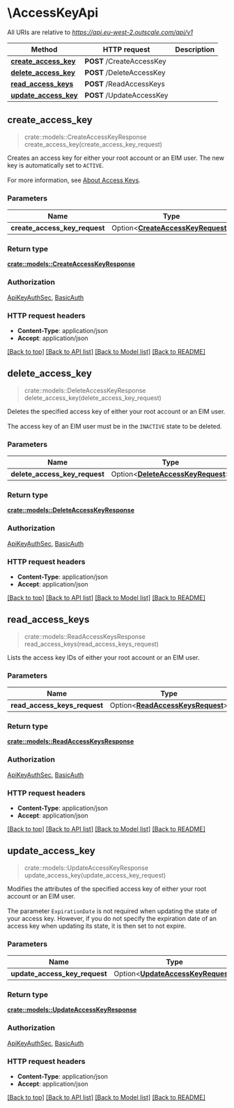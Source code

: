 # \AccessKeyApi

All URIs are relative to *https://api.eu-west-2.outscale.com/api/v1*

Method | HTTP request | Description
------------- | ------------- | -------------
[**create_access_key**](AccessKeyApi.md#create_access_key) | **POST** /CreateAccessKey | 
[**delete_access_key**](AccessKeyApi.md#delete_access_key) | **POST** /DeleteAccessKey | 
[**read_access_keys**](AccessKeyApi.md#read_access_keys) | **POST** /ReadAccessKeys | 
[**update_access_key**](AccessKeyApi.md#update_access_key) | **POST** /UpdateAccessKey | 



## create_access_key

> crate::models::CreateAccessKeyResponse create_access_key(create_access_key_request)


Creates an access key for either your root account or an EIM user. The new key is automatically set to `ACTIVE`.<br /><br /> For more information, see [About Access Keys](https://docs.outscale.com/en/userguide/About-Access-Keys.html).

### Parameters


Name | Type | Description  | Required | Notes
------------- | ------------- | ------------- | ------------- | -------------
**create_access_key_request** | Option<[**CreateAccessKeyRequest**](CreateAccessKeyRequest.md)> |  |  |

### Return type

[**crate::models::CreateAccessKeyResponse**](CreateAccessKeyResponse.md)

### Authorization

[ApiKeyAuthSec](../README.md#ApiKeyAuthSec), [BasicAuth](../README.md#BasicAuth)

### HTTP request headers

- **Content-Type**: application/json
- **Accept**: application/json

[[Back to top]](#) [[Back to API list]](../README.md#documentation-for-api-endpoints) [[Back to Model list]](../README.md#documentation-for-models) [[Back to README]](../README.md)


## delete_access_key

> crate::models::DeleteAccessKeyResponse delete_access_key(delete_access_key_request)


Deletes the specified access key of either your root account or an EIM user.<br /><br /> The access key of an EIM user must be in the `INACTIVE` state to be deleted.

### Parameters


Name | Type | Description  | Required | Notes
------------- | ------------- | ------------- | ------------- | -------------
**delete_access_key_request** | Option<[**DeleteAccessKeyRequest**](DeleteAccessKeyRequest.md)> |  |  |

### Return type

[**crate::models::DeleteAccessKeyResponse**](DeleteAccessKeyResponse.md)

### Authorization

[ApiKeyAuthSec](../README.md#ApiKeyAuthSec), [BasicAuth](../README.md#BasicAuth)

### HTTP request headers

- **Content-Type**: application/json
- **Accept**: application/json

[[Back to top]](#) [[Back to API list]](../README.md#documentation-for-api-endpoints) [[Back to Model list]](../README.md#documentation-for-models) [[Back to README]](../README.md)


## read_access_keys

> crate::models::ReadAccessKeysResponse read_access_keys(read_access_keys_request)


Lists the access key IDs of either your root account or an EIM user.

### Parameters


Name | Type | Description  | Required | Notes
------------- | ------------- | ------------- | ------------- | -------------
**read_access_keys_request** | Option<[**ReadAccessKeysRequest**](ReadAccessKeysRequest.md)> |  |  |

### Return type

[**crate::models::ReadAccessKeysResponse**](ReadAccessKeysResponse.md)

### Authorization

[ApiKeyAuthSec](../README.md#ApiKeyAuthSec), [BasicAuth](../README.md#BasicAuth)

### HTTP request headers

- **Content-Type**: application/json
- **Accept**: application/json

[[Back to top]](#) [[Back to API list]](../README.md#documentation-for-api-endpoints) [[Back to Model list]](../README.md#documentation-for-models) [[Back to README]](../README.md)


## update_access_key

> crate::models::UpdateAccessKeyResponse update_access_key(update_access_key_request)


Modifies the attributes of the specified access key of either your root account or an EIM user.<br /><br /> The parameter `ExpirationDate` is not required when updating the state of your access key. However, if you do not specify the expiration date of an access key when updating its state, it is then set to not expire.

### Parameters


Name | Type | Description  | Required | Notes
------------- | ------------- | ------------- | ------------- | -------------
**update_access_key_request** | Option<[**UpdateAccessKeyRequest**](UpdateAccessKeyRequest.md)> |  |  |

### Return type

[**crate::models::UpdateAccessKeyResponse**](UpdateAccessKeyResponse.md)

### Authorization

[ApiKeyAuthSec](../README.md#ApiKeyAuthSec), [BasicAuth](../README.md#BasicAuth)

### HTTP request headers

- **Content-Type**: application/json
- **Accept**: application/json

[[Back to top]](#) [[Back to API list]](../README.md#documentation-for-api-endpoints) [[Back to Model list]](../README.md#documentation-for-models) [[Back to README]](../README.md)

